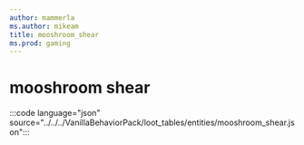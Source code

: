 ```yaml
---
author: mammerla
ms.author: mikeam
title: mooshroom_shear
ms.prod: gaming
---
```


# mooshroom shear

:::code language="json" source="../../../VanillaBehaviorPack/loot_tables/entities/mooshroom_shear.json":::